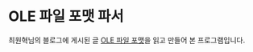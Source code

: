 # OLE 파일 포맷 파서

최원혁님의 블로그에 게시된 글 [OLE 파일 포맷](http://www.hanul93.com/ole-fileformat-basic/)을 읽고 만들어 본 프로그램입니다.
